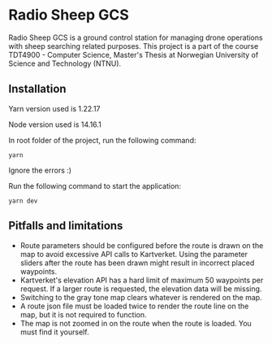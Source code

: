 # Radio Sheep GCS
Radio Sheep GCS is a ground control station for managing drone operations with sheep searching related purposes. This project is a part of the course TDT4900 - Computer Science, Master's Thesis at Norwegian University of Science and Technology (NTNU).

## Installation
Yarn version used is 1.22.17

Node version used is 14.16.1

In root folder of the project, run the following command:

`yarn`

Ignore the errors :)

Run the following command to start the application:

`yarn dev`

## Pitfalls and limitations
* Route parameters should be configured before the route is drawn on the map to avoid excessive API calls to Kartverket. Using the parameter sliders after the route has been drawn might result in incorrect placed waypoints. 
* Kartverket's elevation API has a hard limit of maximum 50 waypoints per request. If a larger route is requested, the elevation data will be missing.
* Switching to the gray tone map clears whatever is rendered on the map.
* A route json file must be loaded twice to render the route line on the map, but it is not required to function.
* The map is not zoomed in on the route when the route is loaded. You must find it yourself.
